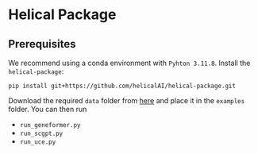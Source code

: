 # Helical Package
## Prerequisites

We recommend using a conda environment with `Pyhton 3.11.8`.
Install the `helical-package`:

```
pip install git+https://github.com/helicalAI/helical-package.git
```
Download the required `data` folder from [here](https://drive.google.com/drive/folders/1F7QKiwiI7WL-w0LnqwFTy5zSYIOq35VW?usp=sharing) and place it in the `examples` folder.
You can then run
- `run_geneformer.py`
- `run_scgpt.py`
- `run_uce.py`
